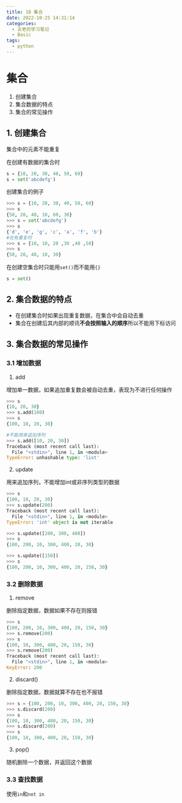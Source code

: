 ```yaml
---
title: 10 集合
date: 2022-10-25 14:31:14
categories:
  - 古老的学习笔记
  - Basic
tags: 
  - python
---
```

# 集合

1. 创建集合
2. 集合数据的特点
3. 集合的常见操作

## 1. 创建集合

集合中的元素不能重复

在创建有数据的集合时

```py
s = {10, 20, 30, 40, 50, 60}
s = set('abcdefg')
```

创建集合的例子

```py
>>> s = {10, 20, 30, 40, 50, 60}
>>> s
{50, 20, 40, 10, 60, 30}
>>> s = set('abcdefg')
>>> s
{'d', 'e', 'g', 'c', 'a', 'f', 'b'}
#在有重复时
>>> s = {10, 10, 20 ,30 ,40 ,50}
>>> s
{50, 20, 40, 10, 30}
```

在创建空集合时只能用`set()`而不能用`{}`

```py
s = set()
```

## 2. 集合数据的特点

+ 在创建集合时如果出现重复数据，在集合中会自动去重
+ 集合在创建后其内部的顺讯**不会按照输入的顺序**所以不能用下标访问

## 3. 集合数据的常见操作

### 3.1 增加数据

1. add

增加单一数据，如果追加重复数会被自动去重，表现为不进行任何操作

```py
>>> s
{10, 20, 30}
>>> s.add(100)
>>> s
{100, 10, 20, 30}

#不能用来追加序列
>>> s.add([10, 20, 30])
Traceback (most recent call last):
  File "<stdin>", line 1, in <module>
TypeError: unhashable type: 'list'
```

2. update

用来追加序列，不能增加int或非序列类型的数据

```py
>>> s
{100, 10, 20, 30}
>>> s.update(200)
Traceback (most recent call last):
  File "<stdin>", line 1, in <module>
TypeError: 'int' object is not iterable

>>> s.update([200, 300, 400])
>>> s
{100, 200, 10, 300, 400, 20, 30}

>>> s.update([150])
>>> s
{100, 200, 10, 300, 400, 20, 150, 30}
```

### 3.2 删除数据

1. remove

删除指定数据，数据如果不存在则报错

```py
>>> s
{100, 200, 10, 300, 400, 20, 150, 30}
>>> s.remove(200)
>>> s
{100, 10, 300, 400, 20, 150, 30}
>>> s.remove(200)
Traceback (most recent call last):
  File "<stdin>", line 1, in <module>
KeyError: 200
```



2. discard()

删除指定数据，数据就算不存在也不报错

```py
>>> s = {100, 200, 10, 300, 400, 20, 150, 30}
>>> s.discard(200)
>>> s
{100, 10, 300, 400, 20, 150, 30}
>>> s.discard(200)
>>> s
{100, 10, 300, 400, 20, 150, 30}
```

3. pop()

随机删除一个数据，并返回这个数据

### 3.3 查找数据

使用`in`和`not in`

